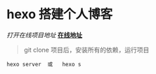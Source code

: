 # hexo 搭建个人博客

*打开在线项目地址*      **[在线地址](https://jason-hhc.github.io/)**

> git clone 项目后，安装所有的依赖，运行项目

`````
hexo server  或   hexo s
`````




